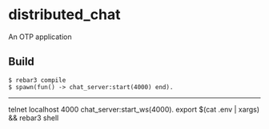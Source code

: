 distributed_chat
=====

An OTP application

Build
-----

    $ rebar3 compile
    $ spawn(fun() -> chat_server:start(4000) end).

------
telnet localhost 4000
chat_server:start_ws(4000).
export $(cat .env | xargs) && rebar3 shell


